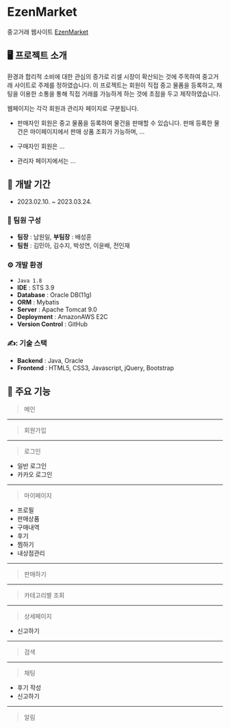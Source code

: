 # EzenMarket
중고거래 웹사이트 [EzenMarket](http://43.201.115.156/)


## 🖥️ 프로젝트 소개 
환경과 합리적 소비에 대한 관심의 증가로 리셀 시장이 확산되는 것에 주목하여 중고거래 사이트로 주제를 정하였습니다.
이 프로젝트는 회원이 직접 중고 물품을 등록하고, 채팅을 이용한 소통을 통해 직접 거래를 가능하게 하는 것에 초점을 두고 제작하였습니다.

웹페이지는 각각 회원과 관리자 페이지로 구분됩니다.

* 판매자인 회원은 중고 물품을 등록하여 물건을 판매할 수 있습니다. 판매 등록한 물건은 마이페이지에서 판매 상품 조회가 가능하며, 
...

* 구매자인 회원은
...


* 관리자 페이지에서는
...







## 📆 개발 기간

 * 2023.02.10. ~ 2023.03.24.

### 👫 팀원 구성
 * **팀장** : 남원일, **부팀장** : 배성훈
 * **팀원** : 김민아, 김수지, 박성연, 이윤배, 전인재

### ⚙ 개발 환경
 * `Java 1.8`
 * **IDE** : STS 3.9
 * **Database** : Oracle DB(11g)
 * **ORM** : Mybatis
 * **Server** : Apache Tomcat 9.0
 * **Deployment** : AmazonAWS E2C
 * **Version Control** : GitHub


### ✍️: 기술 스택
 * **Backend** : Java, Oracle
 * **Frontend** : HTML5, CSS3, Javascript, jQuery, Bootstrap



## 🛒 주요 기능

> 메인

---

> 회원가입

---

> 로그인
 - 일반 로그인
 - 카카오 로그인

---

> 마이페이지
 - 프로필
 - 판매상품
 - 구매내역
 - 후기
 - 찜하기
 - 내상점관리

---

> 판매하기

---

> 카테고리별 조회

---

> 상세페이지
 - 신고하기

---

> 검색

---

> 채팅
 - 후기 작성
 - 신고하기

---

> 알림













